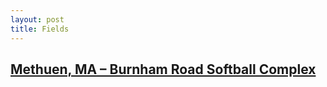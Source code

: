 ```yaml
---
layout: post
title: Fields
---
```

## [Methuen, MA – Burnham Road Softball Complex](https://seanmerrow.github.io/heatgold/fields/methuen.md)



